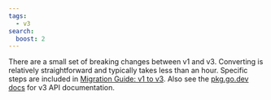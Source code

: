 ```yaml
---
tags:
  - v3
search:
  boost: 2
---
```


There are a small set of breaking changes between v1 and v3.  Converting is
relatively straightforward and typically takes less than an hour. Specific steps
are included in [Migration Guide: v1 to v3](../migrate-v1-to-v3.md). Also see
the [pkg.go.dev docs](https://pkg.go.dev/github.com/urfave/cli/v3) for v3 API
documentation.
